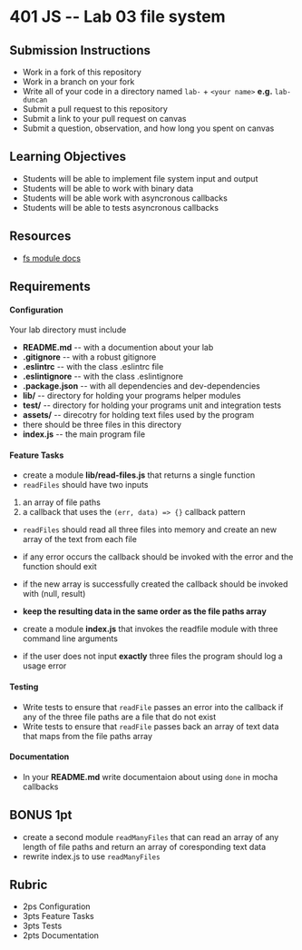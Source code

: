 401 JS --  Lab 03 file system
===

## Submission Instructions
  * Work in a fork of this repository
  * Work in a branch on your fork
  * Write all of your code in a directory named `lab-` + `<your name>` **e.g.** `lab-duncan`
  * Submit a pull request to this repository
  * Submit a link to your pull request on canvas
  * Submit a question, observation, and how long you spent on canvas  
  
## Learning Objectives  
* Students will be able to implement file system input and output
* Students will be able to work with binary data
* Students will be able work with asyncronous callbacks
* Students will be able to tests asyncronous callbacks

## Resources  
* [fs module docs](https://nodejs.org/api/fs.html)

## Requirements  
#### Configuration  
<!-- list of files, configurations, tools, ect that are required -->
Your lab directory must include  
* **README.md** -- with a documention about your lab
* **.gitignore** -- with a robust gitignore
* **.eslintrc** -- with the class .eslintrc file
* **.eslintignore** -- with the class .eslintignore
* **.package.json** -- with all dependencies and dev-dependencies 
* **lib/** -- directory for holding your programs helper modules
* **test/** -- directory for holding your programs unit and integration tests
* **assets/** -- direcotry for holding text files used by the program
 * there should be three files in this directory
* **index.js** -- the main program file
 
#### Feature Tasks  
* create a module **lib/read-files.js** that returns a single function
* `readFiles` should have two inputs
 1. an array of file paths
 2. a callback that uses the `(err, data) => {}` callback pattern
* `readFiles` should read all three files into memory and create an new array of the text from each file
 * if any error occurs the callback should be invoked with the error and the function should exit
 * if the new array is successfully created the callback should be invoked with (null, result)
 * **keep the resulting data in the same order as the file paths array** 

* create a module **index.js** that invokes the readfile module with three command line arguments
 * if the user does not input **exactly** three files the program should log a usage error

#### Testing  
* Write tests to ensure that `readFile` passes an error into the callback if any of the three file paths are a file that do not exist
* Write tests to ensure that `readFile` passes back an array of text data that maps from the file paths array

####  Documentation  
* In your **README.md** write documentaion about using `done` in mocha callbacks

## BONUS 1pt
* create a second module `readManyFiles` that can read an array of any length of file paths and return an array of coresponding text data
 * rewrite index.js to use `readManyFiles`
 
## Rubric  
* 2ps Configuration
* 3pts Feature Tasks
* 3pts Tests
* 2pts Documentation
